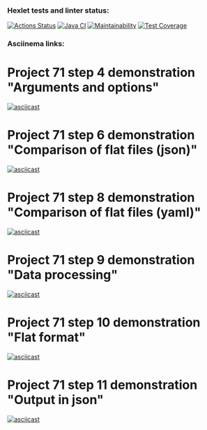 ### Hexlet tests and linter status:
[![Actions Status](https://github.com/Neksus87/java-project-71/actions/workflows/hexlet-check.yml/badge.svg)](https://github.com/Neksus87/java-project-71/actions)
[![Java CI](https://github.com/Neksus87/java-project-71/actions/workflows/build.yml/badge.svg)](https://github.com/Neksus87/java-project-71/actions/workflows/build.yml)
[![Maintainability](https://api.codeclimate.com/v1/badges/c6dfcce2572992591906/maintainability)](https://codeclimate.com/github/Neksus87/java-project-71/maintainability)
[![Test Coverage](https://api.codeclimate.com/v1/badges/c6dfcce2572992591906/test_coverage)](https://codeclimate.com/github/Neksus87/java-project-71/test_coverage)


### Asciinema links:
# Project 71 step 4 demonstration "Arguments and options"
[![asciicast](https://asciinema.org/a/tZ8jd87XE4E1GotdcXeqiH7AL.svg)](https://asciinema.org/a/tZ8jd87XE4E1GotdcXeqiH7AL)

# Project 71 step 6 demonstration "Comparison of flat files (json)"
[![asciicast](https://asciinema.org/a/qbeOBxC39B8AV62Ol7fO1rCYS.svg)](https://asciinema.org/a/qbeOBxC39B8AV62Ol7fO1rCYS)

# Project 71 step 8 demonstration "Comparison of flat files (yaml)"
[![asciicast](https://asciinema.org/a/TlHJKGl3m4EVtnmVmXzIICIec.svg)](https://asciinema.org/a/TlHJKGl3m4EVtnmVmXzIICIec)

# Project 71 step 9 demonstration "Data processing"
[![asciicast](https://asciinema.org/a/jgPFNKFSauGWXP03mP7n60dJa.svg)](https://asciinema.org/a/jgPFNKFSauGWXP03mP7n60dJa)

# Project 71 step 10 demonstration "Flat format"
[![asciicast](https://asciinema.org/a/HDH58lWXivNDkapMe4k67bjQi.svg)](https://asciinema.org/a/HDH58lWXivNDkapMe4k67bjQi)

# Project 71 step 11 demonstration "Output in json"
[![asciicast](https://asciinema.org/a/Jt5oCsEBPPFSCXLjQNcmdfd0b.svg)](https://asciinema.org/a/Jt5oCsEBPPFSCXLjQNcmdfd0b)
